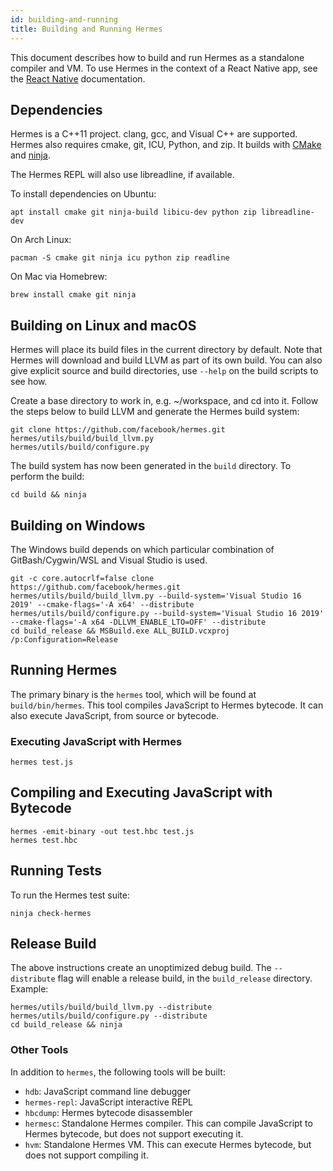 ```yaml
---
id: building-and-running
title: Building and Running Hermes
---
```


This document describes how to build and run Hermes as a standalone compiler and VM. To use Hermes in the context of a React Native app, see the [React Native](https://reactnative.dev/docs/getting-started) documentation.

## Dependencies

Hermes is a C++11 project. clang, gcc, and Visual C++ are supported. Hermes also requires cmake, git, ICU, Python, and zip. It builds with [CMake](https://cmake.org) and [ninja](https://ninja-build.org).

The Hermes REPL will also use libreadline, if available.

To install dependencies on Ubuntu:

    apt install cmake git ninja-build libicu-dev python zip libreadline-dev

On Arch Linux:

    pacman -S cmake git ninja icu python zip readline

On Mac via Homebrew:

    brew install cmake git ninja

## Building on Linux and macOS

Hermes will place its build files in the current directory by default. Note that Hermes will download and build LLVM as part of its own build.
You can also give explicit source and build directories, use `--help` on the build scripts to see how.

Create a base directory to work in, e.g. ~/workspace, and cd into it. Follow the steps below to build LLVM and generate the Hermes build system:

    git clone https://github.com/facebook/hermes.git
    hermes/utils/build/build_llvm.py
    hermes/utils/build/configure.py

The build system has now been generated in the `build` directory. To perform the build:

    cd build && ninja

## Building on Windows

The Windows build depends on which particular combination of GitBash/Cygwin/WSL and Visual Studio is used.

    git -c core.autocrlf=false clone https://github.com/facebook/hermes.git
    hermes/utils/build/build_llvm.py --build-system='Visual Studio 16 2019' --cmake-flags='-A x64' --distribute
    hermes/utils/build/configure.py --build-system='Visual Studio 16 2019' --cmake-flags='-A x64 -DLLVM_ENABLE_LTO=OFF' --distribute
    cd build_release && MSBuild.exe ALL_BUILD.vcxproj /p:Configuration=Release

## Running Hermes

The primary binary is the `hermes` tool, which will be found at `build/bin/hermes`. This tool compiles JavaScript to Hermes bytecode. It can also execute JavaScript, from source or bytecode.

### Executing JavaScript with Hermes

    hermes test.js

## Compiling and Executing JavaScript with Bytecode

    hermes -emit-binary -out test.hbc test.js
    hermes test.hbc


## Running Tests

To run the Hermes test suite:

    ninja check-hermes


## Release Build

The above instructions create an unoptimized debug build. The `--distribute` flag will enable a release build, in the `build_release` directory. Example:

    hermes/utils/build/build_llvm.py --distribute
    hermes/utils/build/configure.py --distribute
    cd build_release && ninja

### Other Tools

In addition to `hermes`, the following tools will be built:

- `hdb`: JavaScript command line debugger
- `hermes-repl`: JavaScript interactive REPL
- `hbcdump`: Hermes bytecode disassembler
- `hermesc`: Standalone Hermes compiler. This can compile JavaScript to Hermes bytecode, but does not support executing it.
- `hvm`: Standalone Hermes VM. This can execute Hermes bytecode, but does not support compiling it.
